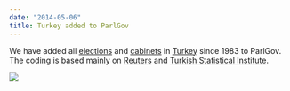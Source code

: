 ```yaml
---
date: "2014-05-06"
title: Turkey added to ParlGov
---
```


We have added all [elections](http://dev.parlgov.org/data/tur/election-parliament/) and [cabinets](http://dev.parlgov.org/data/tur/cabinet-party/) in [Turkey](http://dev.parlgov.org/data/tur/) since 1983 to ParlGov. The coding is based mainly on [Reuters](http://www.reuters.com/) and [Turkish Statistical Institute](http://www.turkstat.gov.tr/Start.do).

![](/images/parliament-scotland.jpg)
